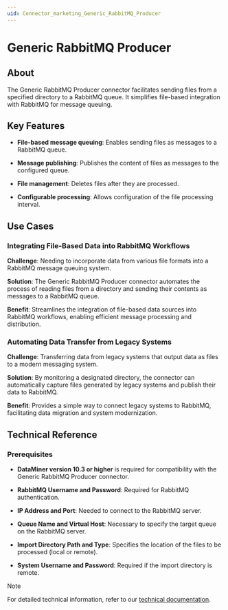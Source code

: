 ```yaml
---
uid: Connector_marketing_Generic_RabbitMQ_Producer
---
```


# Generic RabbitMQ Producer

## About

The Generic RabbitMQ Producer connector facilitates sending files from a specified directory to a RabbitMQ queue. It simplifies file-based integration with RabbitMQ for message queuing.

## Key Features

-   **File-based message queuing**: Enables sending files as messages to a RabbitMQ queue.
    
-   **Message publishing**: Publishes the content of files as messages to the configured queue.
    
-   **File management**: Deletes files after they are processed.
    
-   **Configurable processing**: Allows configuration of the file processing interval.

## Use Cases

### Integrating File-Based Data into RabbitMQ Workflows

**Challenge**: Needing to incorporate data from various file formats into a RabbitMQ message queuing system.

**Solution**: The Generic RabbitMQ Producer connector automates the process of reading files from a directory and sending their contents as messages to a RabbitMQ queue.

**Benefit**: Streamlines the integration of file-based data sources into RabbitMQ workflows, enabling efficient message processing and distribution.

### Automating Data Transfer from Legacy Systems

**Challenge**: Transferring data from legacy systems that output data as files to a modern messaging system.

**Solution**: By monitoring a designated directory, the connector can automatically capture files generated by legacy systems and publish their data to RabbitMQ.

**Benefit**: Provides a simple way to connect legacy systems to RabbitMQ, facilitating data migration and system modernization.

## Technical Reference

### Prerequisites

-   **DataMiner version 10.3 or higher** is required for compatibility with the Generic RabbitMQ Producer connector.

-   **RabbitMQ Username and Password**:  Required for RabbitMQ authentication.
    
-   **IP Address and Port**: Needed to connect to the RabbitMQ server.
    
-   **Queue Name and Virtual Host**:  Necessary to specify the target queue on the RabbitMQ server.
    
-   **Import Directory Path and Type**: Specifies the location of the files to be processed (local or remote).
    
-   **System Username and Password**: Required if the import directory is remote. 

> [!NOTE]
> For detailed technical information, refer to our [technical documentation](xref:Connector_help_Generic_RabbitMQ_Producer).